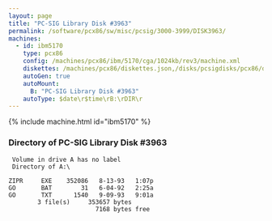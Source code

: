 ```yaml
---
layout: page
title: "PC-SIG Library Disk #3963"
permalink: /software/pcx86/sw/misc/pcsig/3000-3999/DISK3963/
machines:
  - id: ibm5170
    type: pcx86
    config: /machines/pcx86/ibm/5170/cga/1024kb/rev3/machine.xml
    diskettes: /machines/pcx86/diskettes.json,/disks/pcsigdisks/pcx86/diskettes.json
    autoGen: true
    autoMount:
      B: "PC-SIG Library Disk #3963"
    autoType: $date\r$time\rB:\rDIR\r
---
```


{% include machine.html id="ibm5170" %}

### Directory of PC-SIG Library Disk #3963

     Volume in drive A has no label
     Directory of A:\

    ZIPR     EXE    352086   8-13-93   1:07p
    GO       BAT        31   6-04-92   2:25a
    GO       TXT      1540   9-09-93   9:01a
            3 file(s)     353657 bytes
                            7168 bytes free

